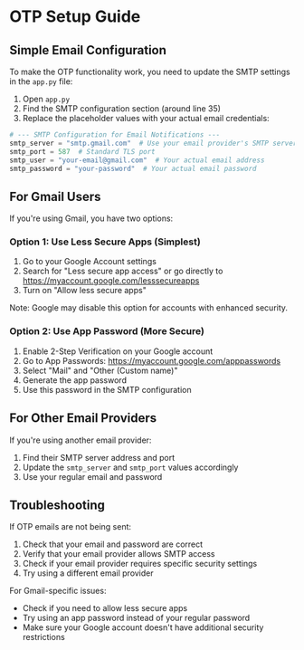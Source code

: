 # OTP Setup Guide

## Simple Email Configuration

To make the OTP functionality work, you need to update the SMTP settings in the `app.py` file:

1. Open `app.py`
2. Find the SMTP configuration section (around line 35)
3. Replace the placeholder values with your actual email credentials:

```python
# --- SMTP Configuration for Email Notifications ---
smtp_server = "smtp.gmail.com"  # Use your email provider's SMTP server
smtp_port = 587  # Standard TLS port
smtp_user = "your-email@gmail.com"  # Your actual email address
smtp_password = "your-password"  # Your actual email password
```

## For Gmail Users

If you're using Gmail, you have two options:

### Option 1: Use Less Secure Apps (Simplest)
1. Go to your Google Account settings
2. Search for "Less secure app access" or go directly to https://myaccount.google.com/lesssecureapps
3. Turn on "Allow less secure apps"

Note: Google may disable this option for accounts with enhanced security.

### Option 2: Use App Password (More Secure)
1. Enable 2-Step Verification on your Google account
2. Go to App Passwords: https://myaccount.google.com/apppasswords
3. Select "Mail" and "Other (Custom name)"
4. Generate the app password
5. Use this password in the SMTP configuration

## For Other Email Providers

If you're using another email provider:
1. Find their SMTP server address and port
2. Update the `smtp_server` and `smtp_port` values accordingly
3. Use your regular email and password

## Troubleshooting

If OTP emails are not being sent:

1. Check that your email and password are correct
2. Verify that your email provider allows SMTP access
3. Check if your email provider requires specific security settings
4. Try using a different email provider

For Gmail-specific issues:
- Check if you need to allow less secure apps
- Try using an app password instead of your regular password
- Make sure your Google account doesn't have additional security restrictions
